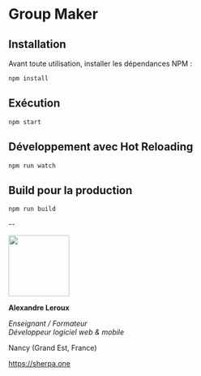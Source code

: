 # Group Maker


## Installation

Avant toute utilisation, installer les dépendances NPM :

`npm install`

## Exécution

`npm start`

## Développement avec Hot Reloading

`npm run watch`

## Build pour la production

`npm run build`


--

<img src="https://sherpa.one/images/sherpa-logotype.png" width="120px">

__Alexandre Leroux__

_Enseignant / Formateur_<br>
_Développeur logiciel web & mobile_

Nancy (Grand Est, France)

https://sherpa.one
